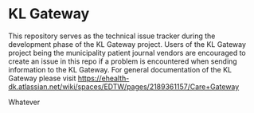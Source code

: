 # KL Gateway
This repository serves as the technical issue tracker during the development phase of the KL Gateway project. Users of the KL Gateway project being the municipality patient journal vendors are encouraged to create an issue in this repo if a problem is encountered when sending information to the KL Gateway. For general documentation of the KL Gateway please visit https://ehealth-dk.atlassian.net/wiki/spaces/EDTW/pages/2189361157/Care+Gateway

Whatever

